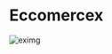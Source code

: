 # Eccomercex

![eximg](https://user-images.githubusercontent.com/35189275/165182940-64595996-565c-460f-8366-26152b88bcd6.png)
